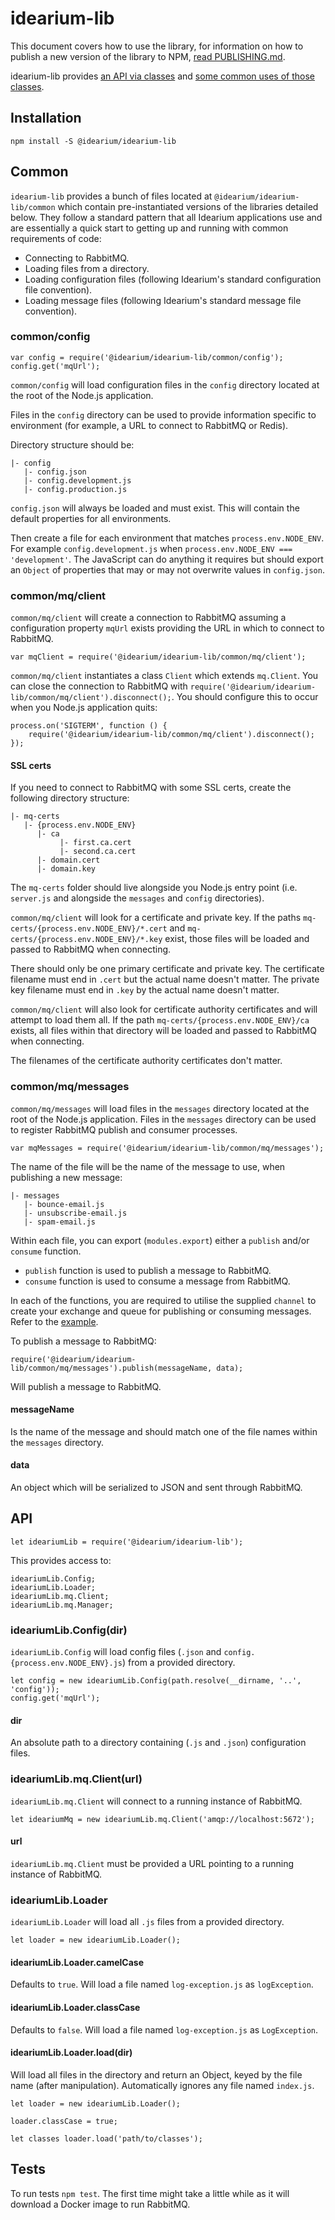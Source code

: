 # idearium-lib

This document covers how to use the library, for information on how to publish a new version of the library to NPM, [read PUBLISHING.md](PUBLISHING.md).

idearium-lib provides [an API via classes](#api) and [some common uses of those classes](#common).

## Installation

```
npm install -S @idearium/idearium-lib
```

## Common

`idearium-lib` provides a bunch of files located at `@idearium/idearium-lib/common` which contain pre-instantiated versions of the libraries detailed below. They follow a standard pattern that all Idearium applications use and are essentially a quick start to getting up and running with common requirements of code:

- Connecting to RabbitMQ.
- Loading files from a directory.
- Loading configuration files (following Idearium's standard configuration file convention).
- Loading message files (following Idearium's standard message file convention).

### common/config

```
var config = require('@idearium/idearium-lib/common/config');
config.get('mqUrl');
```

`common/config` will load configuration files in the `config` directory located at the root of the Node.js application.

Files in the `config` directory can be used to provide information specific to environment (for example, a URL to connect to RabbitMQ or Redis).

Directory structure should be:

```
|- config
   |- config.json
   |- config.development.js
   |- config.production.js
```

`config.json` will always be loaded and must exist. This will contain the default properties for all environments.

Then create a file for each environment that matches `process.env.NODE_ENV`. For example `config.development.js` when `process.env.NODE_ENV === 'development'`. The JavaScript can do anything it requires but should export an `Object` of properties that may or may not overwrite values in `config.json`.

### common/mq/client

`common/mq/client` will create a connection to RabbitMQ assuming a configuration property `mqUrl` exists providing the URL in which to connect to RabbitMQ.

```
var mqClient = require('@idearium/idearium-lib/common/mq/client');
```

`common/mq/client` instantiates a class `Client` which extends `mq.Client`. You can close the connection to RabbitMQ with `require('@idearium/idearium-lib/common/mq/client').disconnect();`. You should configure this to occur when you Node.js application quits:

```
process.on('SIGTERM', function () {
    require('@idearium/idearium-lib/common/mq/client').disconnect();
});
```

#### SSL certs

If you need to connect to RabbitMQ with some SSL certs, create the following directory structure:

```
|- mq-certs
   |- {process.env.NODE_ENV}
      |- ca
           |- first.ca.cert
           |- second.ca.cert
      |- domain.cert
      |- domain.key
```

The `mq-certs` folder should live alongside you Node.js entry point (i.e. `server.js` and alongside the `messages` and `config` directories).

`common/mq/client` will look for a certificate and private key. If the paths `mq-certs/{process.env.NODE_ENV}/*.cert` and `mq-certs/{process.env.NODE_ENV}/*.key` exist, those files will be loaded and passed to RabbitMQ when connecting.

There should only be one primary certificate and private key. The certificate filename must end in `.cert` but the actual name doesn't matter. The private key filename must end in `.key` by the actual name doesn't matter.

`common/mq/client` will also look for certificate authority certificates and will attempt to load them all. If the path `mq-certs/{process.env.NODE_ENV}/ca` exists, all files within that directory will be loaded and passed to RabbitMQ when connecting.

The filenames of the certificate authority certificates don't matter.

### common/mq/messages

`common/mq/messages` will load files in the `messages` directory located at the root of the Node.js application. Files in the `messages` directory can be used to register RabbitMQ publish and consumer processes.

```
var mqMessages = require('@idearium/idearium-lib/common/mq/messages');
```

The name of the file will be the name of the message to use, when publishing a new message:

```
|- messages
   |- bounce-email.js
   |- unsubscribe-email.js
   |- spam-email.js
```

Within each file, you can export (`modules.export`) either a `publish` and/or `consume` function.

- `publish` function is used to publish a message to RabbitMQ.
- `consume` function is used to consume a message from RabbitMQ.

In each of the functions, you are required to utilise the supplied `channel` to create your exchange and queue for publishing or consuming messages. Refer to the [example](./examples/bounce-email.js).

To publish a message to RabbitMQ:

```
require('@idearium/idearium-lib/common/mq/messages').publish(messageName, data);
```

Will publish a message to RabbitMQ.

#### messageName

Is the name of the message and should match one of the file names within the `messages` directory.

#### data

An object which will be serialized to JSON and sent through RabbitMQ.

## API

```
let ideariumLib = require('@idearium/idearium-lib');
```

This provides access to:

```
ideariumLib.Config;
ideariumLib.Loader;
ideariumLib.mq.Client;
ideariumLib.mq.Manager;
```

### ideariumLib.Config(dir)

`ideariumLib.Config` will load config files (`.json` and `config.{process.env.NODE_ENV}.js`) from a provided directory.

```
let config = new ideariumLib.Config(path.resolve(__dirname, '..', 'config'));
config.get('mqUrl');
```

#### dir

An absolute path to a directory containing (`.js` and `.json`) configuration files.

### ideariumLib.mq.Client(url)

`ideariumLib.mq.Client` will connect to a running instance of RabbitMQ.

```
let ideariumMq = new ideariumLib.mq.Client('amqp://localhost:5672');
```

#### url

`ideariumLib.mq.Client` must be provided a URL pointing to a running instance of RabbitMQ.

### ideariumLib.Loader

`ideariumLib.Loader` will load all `.js` files from a provided directory.

```
let loader = new ideariumLib.Loader();
```

#### ideariumLib.Loader.camelCase

Defaults to `true`. Will load a file named `log-exception.js` as `logException`.

#### ideariumLib.Loader.classCase

Defaults to `false`. Will load a file named `log-exception.js` as `LogException`.

#### ideariumLib.Loader.load(dir)

Will load all files in the directory and return an Object, keyed by the file name (after manipulation). Automatically ignores any file named `index.js`.

```
let loader = new ideariumLib.Loader();

loader.classCase = true;

let classes loader.load('path/to/classes');
```

## Tests

To run tests `npm test`. The first time might take a little while as it will download a Docker image to run RabbitMQ.
